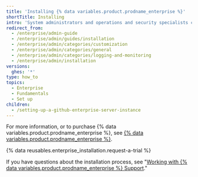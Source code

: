 ```yaml
---
title: 'Installing {% data variables.product.prodname_enterprise %}'
shortTitle: Installing
intro: 'System administrators and operations and security specialists can install {% data variables.product.prodname_ghe_server %}.'
redirect_from:
  - /enterprise/admin-guide
  - /enterprise/admin/guides/installation
  - /enterprise/admin/categories/customization
  - /enterprise/admin/categories/general
  - /enterprise/admin/categories/logging-and-monitoring
  - /enterprise/admin/installation
versions:
  ghes: '*'
type: how_to
topics:
  - Enterprise
  - Fundamentals
  - Set up
children:
  - /setting-up-a-github-enterprise-server-instance
---
```

For more information, or to purchase {% data variables.product.prodname_enterprise %}, see [{% data variables.product.prodname_enterprise %}](https://github.com/enterprise).

{% data reusables.enterprise_installation.request-a-trial %}

If you have questions about the installation process, see "[Working with {% data variables.product.prodname_enterprise %} Support](/enterprise/admin/guides/enterprise-support/)."
